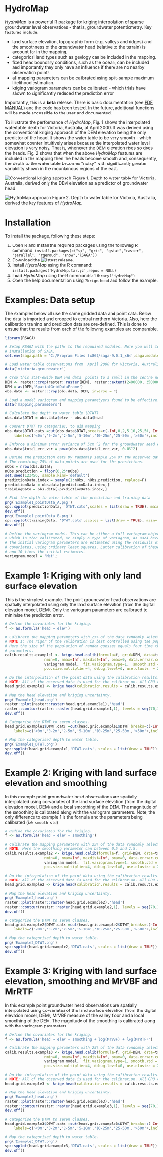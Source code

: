# HydroMap

_HydroMap_ is a powerful R package for kriging interpolation of sparse groundwater level observations - that is, groundwater potentiometry. Key features include:
 * land surface elevation, topographic form (e.g. valleys and ridges) and the smoothness of the groundwater head (relative to the terrain) is account for in the mapping.
 * categorical land types such as geology can be included in the mapping.
 * fixed head boundary conditions, such as the ocean, can be included and importantly they only have an influence if there are no nearby observation points.
 * all mapping parameters can be calibrated using split-sample maximum likelihood estimation.
 * kriging variogram parameters can be calibrated - which trials have shown to significantly reduced the prediction error.

Importantly, this is a **beta** release. There is basic documentation (see [PDF MANUAL](https://github.com/peterson-tim-j/HydroMap/blob/master/hydroMap.pdf)) and the code has been tested. In the future, additional functions will be made accessible to the user and documented.

To illustrate the performance of _HydroMap_, Fig. 1 shows the interpolated watertable depth for Victoria, Australia, at April 2000. It was derived using the conventional kriging approach of the DEM elevation being the only predictor of the head. It shows the water table to be very smooth - which somewhat counter intuitively arises because the interpolated water level elevation is very noisy. That is, whenever the DEM elevation rises so does the heads. Fig. 2 shows that when the above _HydroMap_ features are included in the mapping then the heads become smooth and, consequently, the depth to the water table becomes "noisy" with significantly greater variability shown in the mountainous regions of the east.

![Conventional kriging approach](https://user-images.githubusercontent.com/8623994/44770420-57776580-abab-11e8-9b95-ff54604ba6e3.png)
Figure 1. Depth to water table for Victoria, Australia, derived only the DEM elevation as a predictor of groundwater head.

![HydroMap approach](https://user-images.githubusercontent.com/8623994/44770783-79bdb300-abac-11e8-9404-d0d7a4b4e9f4.png)
Figure 2. Depth to water table for Victoria, Australia, derived the key features of _HydroMap_.

# Installation

To install the package, following these steps:

1. Open R and Install the required packages using the following R command: `install.packages(c("sp", "grid", "gstat","raster", "parallel", "rgenoud", "snow","RSAGA"))`
1. Download the ![latest release](https://github.com/peterson-tim-j/HydroMap/releases).
1. Install _HydroMap_ using the R command: `install.packages('HydroMap.tar.gz',repos = NULL)`
1. Load _HydroMap_ using the R commands: `library("HydroMap")`
1. Open the help documentation using `?krige.head` and follow the example.  

# Examples: Data setup
The examples below all use the same gridded data and point data. Below the data is imported and cropped to central northern Victoria. Also, here the calibration training and prediction data are pre-defined. This is done to ensure that the results from each of the following examples are comparable.

```R
library(RSAGA)

# Setup RSAGA with the paths to the requuired modules. Note you will to do this yourself for your own
# installation of SAGA.
set.env(saga.path = 'C:/Program Files (x86)/saga-9.0.1_x64',saga.modules = 'C:/Program Files (x86)/saga-9.0.1_x64/tools')

# Load water table observations from  April 2000 for Victoria, Australia and a 250m state-wide DEM.
data('victoria.groundwater')

# Crop this stat-ewide DEM and data  points to a small in the centre north. 
DEM <- raster::crop(raster::raster(DEM), raster::extent(2400000, 2500000, 2550000, 2650000))
DEM = as(DEM,'SpatialGridDataFrame')
obs.data <- raster::crop(obs.data, DEM, inverse = F) 

# Load a model variogram and mapping parametyers found to be effective.
data('mapping.parameters')

# Calculate the depth to water table (DTWT)
obs.data$DTWT = obs.data$elev - obs.data$head

# Convert DTWT to catagories, to aid mapping
obs.data$DTWT.cats =cut(obs.data$DTWT,breaks=c(-Inf,0,2,5,10,25,50, Inf ), 
    labels=c('<0m','0-2m','2-5m','5-10m','10-25m','25-50m','>50m'),include.lowest=T)

# Enforce a minimum error variance of 5cm ^2 for the groundwater head elevation. 
obs.data$total_err_var = pmax(obs.data$total_err_var, 0.05^2)

# Define the prediction data by randomly sample 25% of the observed data points. 
# The remaining 75% of data points are used for the presictions.   
nObs = nrow(obs.data);
nObs.prediction = floor(0.25*nObs)
set.seed(123456, sample.kind='default')
predictionData.index = sample(1:nObs, nObs.prediction, replace=F)
predictionData = obs.data[predictionData.index,]
trainingData = obs.data[-predictionData.index,]

# Plot the depth to water table of the prediction and training data
png('Example1_pointData_A.png')
sp::spplot(predictionData, 'DTWT.cats',scales = list(draw = TRUE), main='Prediction data DTWT [m]')
dev.off()
png('Example1_pointData_B.png')
sp::spplot(trainingData, 'DTWT.cats',scales = list(draw = TRUE), main='Training data DTWT [m]')
dev.off()

# Define the variogram model. This can be either a full variogram object (see `gstat:vgm`),
# which is then calibrated, or simply a type of variogram, as used here. When the type is input then 
# the initial variogram parameters are estimated using the residuals of the observed head and the  
# covariates, using ordinary least squares. Latter calibration of these parameters uses a range of 0.1
# and 10 times the initial estimates.
variogram.model = 'Mat';
```
# Example 1: Kriging with only land surface elevation 

This is the simplest example. The point groundwater head observations are spatially interpolated using only the land surface elevation (from the digital elevation model, DEM). Only the variogram parameters are calibraed to minimise the prediction error. 
```R
# Define the covariates for the kriging.
f <- as.formula('head ~ elev')

# Calibrate the mapping parameters with 25% of the data randomly selected and using 2 cores.
# NOTE 1: The rigor of the calibration is best controlled using the pop.size.multiplier input. 
# Here the size of the population of random guesses equals four time the number of calibration 
# parameters.
calib.results.example1 <- krige.head.calib(formula=f, grid=DEM, data=trainingData, newdata=predictionData, 
                  nmin=0, nmax=Inf, maxdist=Inf, omax=0, data.errvar.colname='total_err_var', model =         
                  variogram.model,  fit.variogram.type=1,  smooth.std =NA,
                  pop.size.multiplier=4, debug.level=0, use.cluster = 2)

# Do the interpolation of the point data using the calibration results.  
# NOTE: All of the observed data is used for the calibration. All CPU cores are also used. 
head.grid.example1 <- krige.head(calibration.results = calib.results.example1, data=obs.data, use.cluster = T)

# Map the head elevation and kriging uncertainty.
png('Example1_head.png')
raster::plot(raster::raster(head.grid.example1),'head')
raster::contour(raster::raster(head.grid.example1,1), levels = seq(70,125,by=5), add=T)
dev.off()

# Categorise the DTWT to seven classes.
head.grid.example1$DTWT.cats =cut(head.grid.example1$DTWT,breaks=c(-Inf,0,2,5,10,25,50, Inf ), 
    labels=c('<0m','0-2m','2-5m','5-10m','10-25m','25-50m','>50m'),include.lowest=T)

# Map the categorised depth to water table.
png('Example1_DTWT.png')
sp::spplot(head.grid.example1,'DTWT.cats', scales = list(draw = TRUE))
dev.off()
```



# Example 2: Kriging with land surface elevation and smoothing

In this example point groundwater head observations are spatially interpolated using co-variates of the land surface elevation (from the digital elevation model, DEM) and a local smoothing of the DEM. The magnitude of the smoothing is calibrated along with the variogram parameters. Note, the only difference to example 1 is the formula and the parameters being calibrated (i.e. `smooth.std`)  

```R
# Define the covariates for the kriging.
f <- as.formula('head ~ elev + smoothing')

# Calibrate the mapping parameters with 25% of the data randomly selected and using 2 cores.
# NOTE: Here the smoothing parameter can between 0.5 and 2.5.   
calib.results.example2 <- krige.head.calib(formula=f, grid=DEM, data=trainingData, newdata=predictionData, 
                  nmin=0, nmax=Inf, maxdist=Inf, omax=0, data.errvar.colname='total_err_var', model =         
                  variogram.model,  fit.variogram.type=1, smooth.std = c(0.5, 5.0),
                  pop.size.multiplier=4, debug.level=0, use.cluster = 2)

# Do the interpolation of the point data using the calibration results.  
# NOTE: All of the observed data is used for the calibration. All CPU cores are also used. 
head.grid.example2 <- krige.head(calibration.results = calib.results.example2, data=obs.data, use.cluster = T)

# Map the head elevation and kriging uncertainty.
png('Example2_head.png')
raster::plot(raster::raster(head.grid.example2),'head')
raster::contour(raster::raster(head.grid.example2,1), levels = seq(70,125,by=5), add=T)
dev.off()

# Categorise the DTWT to seven classes.
head.grid.example2$DTWT.cats =cut(head.grid.example2$DTWT,breaks=c(-Inf,0,2,5,10,25,50, Inf ), 
    labels=c('<0m','0-2m','2-5m','5-10m','10-25m','25-50m','>50m'),include.lowest=T)

# Map the categorised depth to water table.
png('Example2_DTWT.png')
sp::spplot(head.grid.example2,'DTWT.cats', scales = list(draw = TRUE))
dev.off()
```

# Example 3: Kriging with land surface elevation, smoothing and MrVBF and MrRTF

In this example point groundwater head observations are spatially interpolated using co-variates of the land surface elevation (from the digital elevation model, DEM), MrVBF measure of the valley floor and a local smoothing of the DEM. The magnitude of the smoothing is calibrated along with the variogram parameters. 

```R
# Define the covariates for the kriging.
f <- as.formula('head ~ elev + smoothing + log(MrVBF) + log(MrRTF)')

# Calibrate the mapping parameters with 25% of the data randomly selected and using 2 cores.
calib.results.example3 <- krige.head.calib(formula=f, grid=DEM, data=trainingData, newdata=predictionData, 
                  nmin=0, nmax=Inf, maxdist=Inf, omax=0, data.errvar.colname='total_err_var', model =         
                  variogram.model,  fit.variogram.type=1, smooth.std = c(0.5, 5.0),
                  pop.size.multiplier=4, debug.level=0, use.cluster = 2)

# Do the interpolation of the point data using the calibration results.  
# NOTE: All of the observed data is used for the calibration. All CPU cores are also used. 
head.grid.example3 <- krige.head(calibration.results = calib.results.example3, data=obs.data, use.cluster = T)

# Map the head elevation and kriging uncertainty.
png('Example3_head.png')
raster::plot(raster::raster(head.grid.example3),'head')
raster::contour(raster::raster(head.grid.example3,1), levels = seq(70,125,by=5), add=T)
dev.off()

# Categorise the DTWT to seven classes.
head.grid.example3$DTWT.cats =cut(head.grid.example3$DTWT,breaks=c(-Inf,0,2,5,10,25,50, Inf ), 
    labels=c('<0m','0-2m','2-5m','5-10m','10-25m','25-50m','>50m'),include.lowest=T)

# Map the categorised depth to water table.
png('Example3_DTWT.png')
sp::spplot(head.grid.example3,'DTWT.cats', scales = list(draw = TRUE))
dev.off()
```